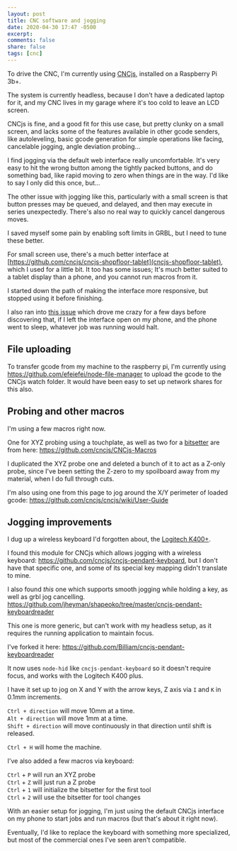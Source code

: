 ```yaml
---
layout: post
title: CNC software and jogging
date: 2020-04-30 17:47 -0500
excerpt:
comments: false
share: false
tags: [cnc]
---
```


To drive the CNC, I'm currently using [CNCjs](https://cnc.js.org), installed on a Raspberry Pi 3b+.

The system is currently headless, because I don't have a dedicated laptop for it, and my CNC lives in my garage where it's too cold to leave an LCD screen.

CNCjs is fine, and a good fit for this use case, but pretty clunky on a small screen, and lacks some of the features available in other gcode senders, like autoleveling, basic gcode generation for simple operations like facing, cancelable jogging, angle deviation probing...

I find jogging via the default web interface really uncomfortable. It's very easy to hit the wrong button among the tightly packed buttons, and do something bad, like rapid moving to zero when things are in the way. I'd like to say I only did this once, but...

The other issue with jogging like this, particularly with a small screen is that button presses may be queued, and delayed, and then may execute in series unexpectedly. There's also no real way to quickly cancel dangerous moves.

I saved myself some pain by enabling soft limits in GRBL, but I need to tune these better.

For small screen use, there's a much better interface at [https://github.com/cncjs/cncjs-shopfloor-tablet](cncjs-shopfloor-tablet), which I used for a little bit. It too has some issues; It's much better suited to a tablet display than a phone, and you cannot run macros from it.

I started down the path of making the interface more responsive, but stopped using it before finishing.

I also ran into [this issue](https://github.com/cncjs/cncjs-shopfloor-tablet/issues/20#issuecomment-612715384) which drove me crazy for a few days before discovering that, if I left the interface open on my phone, and the phone went to sleep, whatever job was running would halt.

## File uploading

To transfer gcode from my machine to the raspberry pi, I'm currently using <https://github.com/efeiefei/node-file-manager>
to upload the gcode to the CNCjs watch folder. It would have been easy to set up network shares for this also.

## Probing and other macros

I'm using a few macros right now.

One for XYZ probing using a touchplate, as well as two for a [bitsetter](https://www.youtube.com/watch?v=I97XwLBmyuc) are from here: <https://github.com/cncjs/CNCjs-Macros>

I duplicated the XYZ probe one and deleted a bunch of it to act as a Z-only probe, since I've been
setting the Z-zero to my spoilboard away from my material, when I do full through cuts.

I'm also using one from this page to jog around the X/Y perimeter of loaded gcode:
<https://github.com/cncjs/cncjs/wiki/User-Guide>

## Jogging improvements

I dug up a wireless keyboard I'd forgotten about, the [Logitech K400+](https://www.logitech.com/en-us/product/wireless-touch-keyboard-k400-plus).

I found this module for CNCjs which allows jogging with a wireless keyboard: <https://github.com/cncjs/cncjs-pendant-keyboard>, but I don't have that specific one,
and some of its special key mapping didn't translate to mine.

I also found _this_ one which supports smooth jogging while holding a key, as well as grbl jog cancelling.
<https://github.com/jheyman/shapeoko/tree/master/cncjs-pendant-keyboardreader>

This one is more generic, but can't work with my headless setup, as it requires the running application
to maintain focus.

I've forked it here: <https://github.com/Billiam/cncjs-pendant-keyboardreader>

It now uses `node-hid` like `cncjs-pendant-keyboard` so it doesn't require focus,
and works with the Logitech K400 plus.

I have it set up to jog on X and Y with the arrow keys, Z axis via `I` and `K` in 0.1mm increments.

`Ctrl + direction` will move 10mm at a time.  
`Alt + direction` will move 1mm at a time.  
`Shift + direction` will move continuously in that direction until shift is released.  

`Ctrl + H` will home the machine.

I've also added a few macros via keyboard:

`Ctrl` + `P` will run an XYZ probe  
`Ctrl` + `Z` will just run a Z probe  
`Ctrl` + `1` will initialize the bitsetter for the first tool  
`Ctrl` + `2` will use the bitsetter for tool changes  

With an easier setup for jogging, I'm just using the default CNCjs interface on my phone to start jobs and run macros (but that's about it right now).

Eventually, I'd like to replace the keyboard with something more specialized, but most of the commercial ones I've seen aren't compatible.
